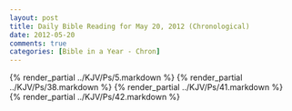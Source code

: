 ```yaml
---
layout: post
title: Daily Bible Reading for May 20, 2012 (Chronological)
date: 2012-05-20
comments: true
categories: [Bible in a Year - Chron]
---
```

{% render_partial ../KJV/Ps/5.markdown %}
{% render_partial ../KJV/Ps/38.markdown %}
{% render_partial ../KJV/Ps/41.markdown %}
{% render_partial ../KJV/Ps/42.markdown %}
